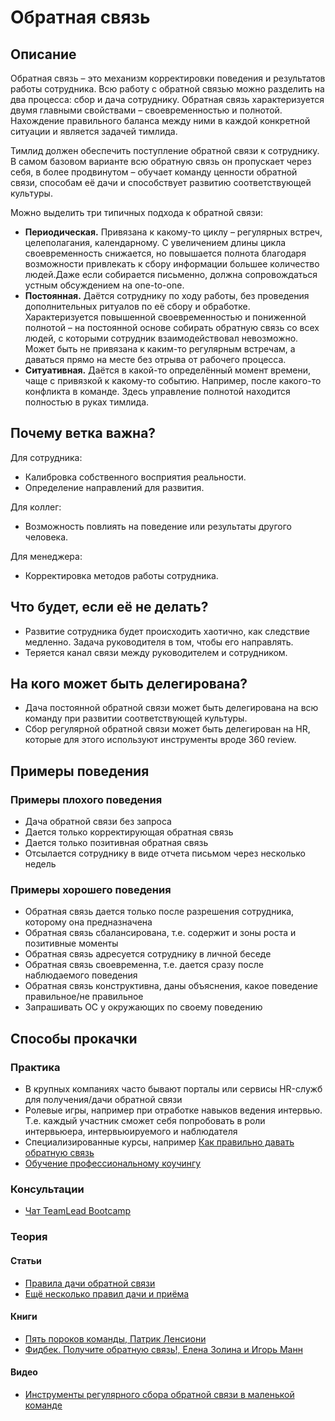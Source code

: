 # Обратная связь
## Описание
Обратная связь – это механизм корректировки поведения и результатов работы сотрудника. Всю работу с обратной связью можно разделить на два процесса: сбор и дача сотруднику. Обратная связь характеризуется двумя главными свойствами – своевременностью и полнотой. Нахождение правильного баланса между ними в каждой конкретной ситуации и является задачей тимлида.

Тимлид должен обеспечить поступление обратной связи к сотруднику. В самом базовом варианте всю обратную связь он пропускает через себя, в более продвинутом – обучает команду ценности обратной связи, способам её дачи и способствует развитию соответствующей культуры.

Можно выделить три типичных подхода к обратной связи:
- **Периодическая.** Привязана к какому-то циклу – регулярных встреч, целеполагания, календарному. С увеличением длины цикла своевременность снижается, но повышается полнота благодаря возможности привлекать к сбору информации большее количество людей.Даже если собирается письменно, должна сопровождаться устным обсуждением на one-to-one.
- **Постоянная.**  Даётся сотруднику по ходу работы, без проведения дополнительных ритуалов по её сбору и обработке. Характеризуется повышенной своевременностью и пониженной полнотой – на постоянной основе собирать обратную связь со всех людей, с которыми сотрудник взаимодействовал невозможно. Может быть не привязана к каким-то регулярным встречам, а даваться прямо на месте без отрыва от рабочего процесса.
- **Ситуативная.** Даётся в какой-то определённый момент времени, чаще с привязкой к какому-то событию. Например, после какого-то конфликта в команде. Здесь управление полнотой находится полностью в руках тимлида.

## Почему ветка важна?
Для сотрудника:
- Калибровка собственного восприятия реальности.
- Определение направлений для развития.

Для коллег:
- Возможность повлиять на поведение или результаты другого человека.

Для менеджера:
- Корректировка методов работы сотрудника.

## Что будет, если её не делать?
- Развитие сотрудника будет происходить хаотично, как следствие медленно. Задача руководителя в том, чтобы его направлять.
- Теряется канал связи между руководителем и сотрудником.

## На кого может быть делегирована?
- Дача постоянной обратной связи может быть делегирована на всю команду при развитии соответствующей культуры.
- Сбор регулярной обратной связи может быть делегирован на HR, которые для этого используют инструменты вроде 360 review.

## Примеры поведения
### Примеры плохого поведения
- Дача обратной связи без запроса
- Дается только корректирующая обратная связь
- Дается только позитивная обратная связь
- Отсылается сотруднику в виде отчета письмом через несколько недель

### Примеры хорошего поведения
- Обратная связь дается только после разрешения сотрудника, которому она предназначена
- Обратная связь сбалансирована, т.е. содержит и зоны роста и позитивные моменты
- Обратная связь адресуется сотруднику в личной беседе
- Обратная связь своевременна, т.е. дается сразу после наблюдаемого поведения
- Обратная связь конструктивна, даны объяснения, какое поведение правильное/не правильное
- Запрашивать ОС у окружающих по своему поведению

## Способы прокачки
### Практика
- В крупных компаниях часто бывают порталы или сервисы HR-служб для получения/дачи обратной связи
- Ролевые игры, например при отработке навыков ведения интервью. Т.е. каждый участник сможет себя попробовать в роли интервьюера, интервьюируемого и наблюдателя
- Специализированные курсы, например [Как правильно давать обратную связь](https://www.eduson.tv/ru/careers/16/courses/4547)
- [Обучение профессиональному коучингу](https://icf-russia.ru/icf-info/provajdery-obuchenija-kouchingu-v-rossii/)

### Консультации
- [Чат TeamLead Bootcamp](https://t.me/teamlead_bootcamp)

### Теория
#### Статьи
- [Правила дачи обратной связи](https://habr.com/ru/company/epam_systems/blog/442672/)
- [Ещё несколько правил дачи и приёма](https://habr.com/ru/company/yamoney/blog/441036/)

#### Книги
- [Пять пороков команды, Патрик Ленсиони](https://www.ozon.ru/context/detail/id/138829608/)
- [Фидбек. Получите обратную связь!, Елена Золина и Игорь Манн](https://www.ozon.ru/context/detail/id/31247395/)


#### Видео
- [Инструменты регулярного сбора обратной связи в маленькой команде](https://teamleadconf.ru/moscow/2019/abstracts/4485)
